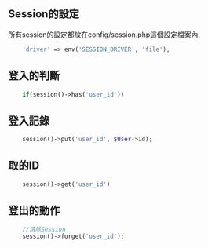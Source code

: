 ## Session的設定
所有session的設定都放在config/session.php這個設定檔案內,
```php
    'driver' => env('SESSION_DRIVER', 'file'),
```

## 登入的判斷
```php
    if(session()->has('user_id'))
```

## 登入記錄
```php
    session()->put('user_id', $User->id);
```

## 取的ID
```php
    session()->get('user_id')
```

## 登出的動作
```php
    //清除Session
    session()->forget('user_id');
```